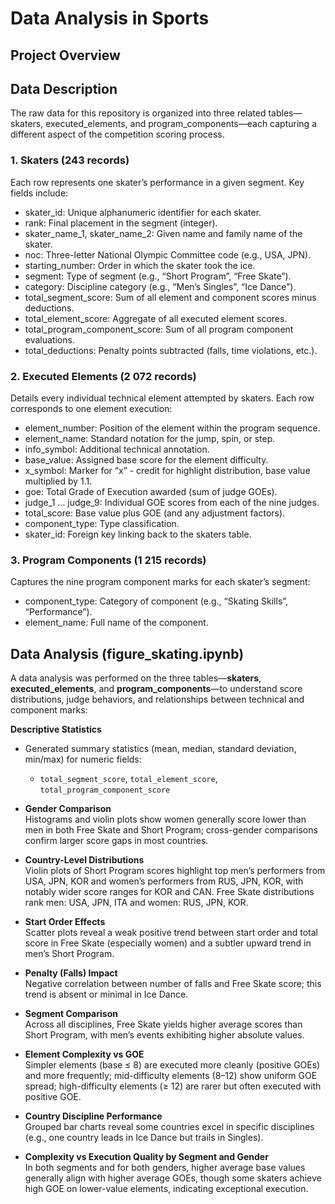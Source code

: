# Data Analysis in Sports
## Project Overview

## Data Description
The raw data for this repository is organized into three related tables—skaters, executed_elements, and program_components—each capturing a different aspect of the competition scoring process.
### 1. Skaters (243 records)
Each row represents one skater’s performance in a given segment. Key fields include:
* skater_id: Unique alphanumeric identifier for each skater.
* rank: Final placement in the segment (integer).
* skater_name_1, skater_name_2: Given name and family name of the skater.
* noc: Three-letter National Olympic Committee code (e.g., USA, JPN).
* starting_number: Order in which the skater took the ice.
* segment: Type of segment (e.g., “Short Program”, “Free Skate”).
* category: Discipline category (e.g., “Men’s Singles”, “Ice Dance”).
* total_segment_score: Sum of all element and component scores minus deductions.
* total_element_score: Aggregate of all executed element scores.
* total_program_component_score: Sum of all program component evaluations.
* total_deductions: Penalty points subtracted (falls, time violations, etc.).
### 2. Executed Elements (2 072 records)
Details every individual technical element attempted by skaters. Each row corresponds to one element execution:
* element_number: Position of the element within the program sequence.
* element_name: Standard notation for the jump, spin, or step.
* info_symbol: Additional technical annotation.
* base_value: Assigned base score for the element difficulty.
* x_symbol: Marker for “x” - credit for highlight distribution, base value multiplied by 1.1.
* goe: Total Grade of Execution awarded (sum of judge GOEs).
* judge_1 … judge_9: Individual GOE scores from each of the nine judges.
* total_score: Base value plus GOE (and any adjustment factors).
* component_type: Type classification.
* skater_id: Foreign key linking back to the skaters table.
### 3. Program Components (1 215 records)
Captures the nine program component marks for each skater’s segment:
* component_type: Category of component (e.g., “Skating Skills”, “Performance”).
* element_name: Full name of the component.
## Data Analysis (figure_skating.ipynb)

A data analysis was performed on the three tables—**skaters**, **executed_elements**, and **program_components**—to understand score distributions, judge behaviors, and relationships between technical and component marks:

**Descriptive Statistics**  
- Generated summary statistics (mean, median, standard deviation, min/max) for numeric fields:  
  - `total_segment_score`, `total_element_score`, `total_program_component_score`  

- **Gender Comparison**  
  Histograms and violin plots show women generally score lower than men in both Free Skate and Short Program; cross-gender comparisons confirm larger score gaps in most countries.

- **Country-Level Distributions**  
  Violin plots of Short Program scores highlight top men’s performers from USA, JPN, KOR and women’s performers from RUS, JPN, KOR, with notably wider score ranges for KOR and CAN. Free Skate distributions rank men: USA, JPN, ITA and women: RUS, JPN, KOR.

- **Start Order Effects**  
  Scatter plots reveal a weak positive trend between start order and total score in Free Skate (especially women) and a subtler upward trend in men’s Short Program.

- **Penalty (Falls) Impact**  
  Negative correlation between number of falls and Free Skate score; this trend is absent or minimal in Ice Dance.

- **Segment Comparison**  
  Across all disciplines, Free Skate yields higher average scores than Short Program, with men’s events exhibiting higher absolute values.

- **Element Complexity vs GOE**  
  Simpler elements (base ≤ 8) are executed more cleanly (positive GOEs) and more frequently; mid-difficulty elements (8–12) show uniform GOE spread; high-difficulty elements (≥ 12) are rarer but often executed with positive GOE.

- **Country Discipline Performance**  
  Grouped bar charts reveal some countries excel in specific disciplines (e.g., one country leads in Ice Dance but trails in Singles).

- **Complexity vs Execution Quality by Segment and Gender**  
  In both segments and for both genders, higher average base values generally align with higher average GOEs, though some skaters achieve high GOE on lower-value elements, indicating exceptional execution.
